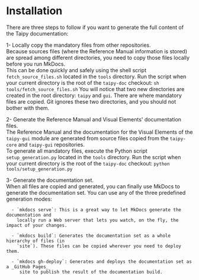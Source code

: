 # Installation

There are three steps to follow if you want to generate the full content of the
Taipy documentation:

   1- Locally copy the mandatory files from other repositories.<br/>
     Because sources files (where the Reference Manual information is stored) are
     spread among different directories, you need to copy those files locally
     before you run MkDocs.<br/>
     This can be done quickly and safely using the shell script `fetch_source_files.sh`
     located in the `tools` directory. Run the script when your current directory is the
     root of the `taipy-doc` checkout:
        ```
        sh tools/fetch_source_files.sh
        ```
     You will notice that two new directories are created in the root directory: `taipy` and
     `gui`. There are where mandatory files are copied. Git ignores these two directories, and
     you should not bother with them.

   2- Generate the Reference Manual and Visual Elements' documentation files.<br/>
     The Reference Manual and the documentation for the Visual Elements of the `taipy-gui` module are
     generated from source files copied from the `taipy-core` and `taipy-gui` repositories.<br/>
     To generate all mandatory files, execute the Python script `setup_generation.py` located
     in the `tools` directory. Run the script when your current directory is the root
     of the `taipy-doc` checkout:
        ```
        python tools/setup_generation.py
        ```

   3- Generate the documentation set.<br/>
     When all files are copied and generated, you can finally use MkDocs to generate the
     documentation set. You can use any of the three predefined generation modes:

      - `mkdocs serve`: This is a great way to let MkDocs generate the documentation and
        locally run a Web server that lets you watch, on the fly, the impact of your changes.

      - `mkdocs build`: Generates the documentation set as a whole hierarchy of files (in
        `site`). These files can be copied wherever you need to deploy them.

      - `mkdocs gh-deploy`: Generates and deploys the documentation set as a _GitHub Pages_
         site to publish the result of the documentation build.
